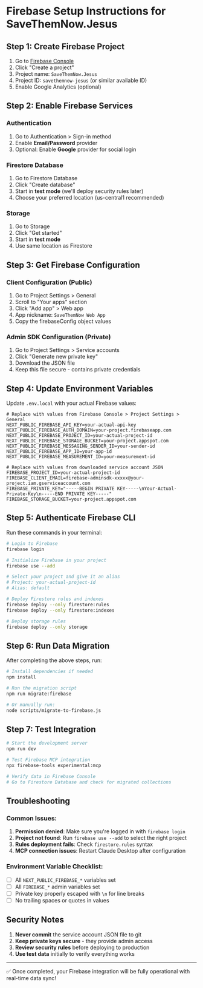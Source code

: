 # Firebase Setup Instructions for SaveThemNow.Jesus

## Step 1: Create Firebase Project

1. Go to [Firebase Console](https://console.firebase.google.com/)
2. Click "Create a project"
3. Project name: `SaveThemNow.Jesus`
4. Project ID: `savethemnow-jesus` (or similar available ID)
5. Enable Google Analytics (optional)

## Step 2: Enable Firebase Services

### Authentication
1. Go to Authentication > Sign-in method
2. Enable **Email/Password** provider
3. Optional: Enable **Google** provider for social login

### Firestore Database
1. Go to Firestore Database
2. Click "Create database"
3. Start in **test mode** (we'll deploy security rules later)
4. Choose your preferred location (us-central1 recommended)

### Storage
1. Go to Storage
2. Click "Get started"
3. Start in **test mode**
4. Use same location as Firestore

## Step 3: Get Firebase Configuration

### Client Configuration (Public)
1. Go to Project Settings > General
2. Scroll to "Your apps" section
3. Click "Add app" > Web app
4. App nickname: `SaveThemNow Web App`
5. Copy the firebaseConfig object values

### Admin SDK Configuration (Private)
1. Go to Project Settings > Service accounts
2. Click "Generate new private key"
3. Download the JSON file
4. Keep this file secure - contains private credentials

## Step 4: Update Environment Variables

Update `.env.local` with your actual Firebase values:

```env
# Replace with values from Firebase Console > Project Settings > General
NEXT_PUBLIC_FIREBASE_API_KEY=your-actual-api-key
NEXT_PUBLIC_FIREBASE_AUTH_DOMAIN=your-project.firebaseapp.com
NEXT_PUBLIC_FIREBASE_PROJECT_ID=your-actual-project-id
NEXT_PUBLIC_FIREBASE_STORAGE_BUCKET=your-project.appspot.com
NEXT_PUBLIC_FIREBASE_MESSAGING_SENDER_ID=your-sender-id
NEXT_PUBLIC_FIREBASE_APP_ID=your-app-id
NEXT_PUBLIC_FIREBASE_MEASUREMENT_ID=your-measurement-id

# Replace with values from downloaded service account JSON
FIREBASE_PROJECT_ID=your-actual-project-id
FIREBASE_CLIENT_EMAIL=firebase-adminsdk-xxxxx@your-project.iam.gserviceaccount.com
FIREBASE_PRIVATE_KEY="-----BEGIN PRIVATE KEY-----\nYour-Actual-Private-Key\n-----END PRIVATE KEY-----"
FIREBASE_STORAGE_BUCKET=your-project.appspot.com
```

## Step 5: Authenticate Firebase CLI

Run these commands in your terminal:

```bash
# Login to Firebase
firebase login

# Initialize Firebase in your project
firebase use --add

# Select your project and give it an alias
# Project: your-actual-project-id
# Alias: default

# Deploy Firestore rules and indexes
firebase deploy --only firestore:rules
firebase deploy --only firestore:indexes

# Deploy storage rules
firebase deploy --only storage
```

## Step 6: Run Data Migration

After completing the above steps, run:

```bash
# Install dependencies if needed
npm install

# Run the migration script
npm run migrate:firebase

# Or manually run:
node scripts/migrate-to-firebase.js
```

## Step 7: Test Integration

```bash
# Start the development server
npm run dev

# Test Firebase MCP integration
npx firebase-tools experimental:mcp

# Verify data in Firebase Console
# Go to Firestore Database and check for migrated collections
```

## Troubleshooting

### Common Issues:
1. **Permission denied**: Make sure you're logged in with `firebase login`
2. **Project not found**: Run `firebase use --add` to select the right project
3. **Rules deployment fails**: Check `firestore.rules` syntax
4. **MCP connection issues**: Restart Claude Desktop after configuration

### Environment Variable Checklist:
- [ ] All `NEXT_PUBLIC_FIREBASE_*` variables set
- [ ] All `FIREBASE_*` admin variables set
- [ ] Private key properly escaped with `\n` for line breaks
- [ ] No trailing spaces or quotes in values

## Security Notes

1. **Never commit** the service account JSON file to git
2. **Keep private keys secure** - they provide admin access
3. **Review security rules** before deploying to production
4. **Use test data** initially to verify everything works

---

✅ Once completed, your Firebase integration will be fully operational with real-time data sync!